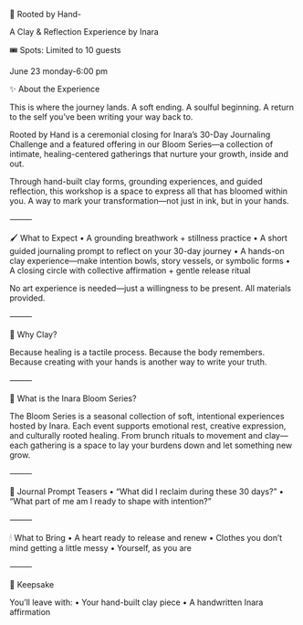 🌿 Rooted by Hand-

A Clay & Reflection Experience by Inara

🎟 Spots: Limited to 10 guests

June 23 monday-6:00 pm

✨ About the Experience

This is where the journey lands.
A soft ending. A soulful beginning. A return to the self you’ve been writing your way back to.

Rooted by Hand is a ceremonial closing for Inara’s 30-Day Journaling Challenge and a featured offering in our Bloom Series—a collection of intimate, healing-centered gatherings that nurture your growth, inside and out.

Through hand-built clay forms, grounding experiences, and guided reflection, this workshop is a space to express all that has bloomed within you. A way to mark your transformation—not just in ink, but in your hands.

⸻

🖌 What to Expect
• A grounding breathwork + stillness practice
• A short guided journaling prompt to reflect on your 30-day journey
• A hands-on clay experience—make intention bowls, story vessels, or symbolic forms
• A closing circle with collective affirmation + gentle release ritual

No art experience is needed—just a willingness to be present. All materials provided.

⸻

🌱 Why Clay?

Because healing is a tactile process.
Because the body remembers.
Because creating with your hands is another way to write your truth.

⸻

🌸 What is the Inara Bloom Series?

The Bloom Series is a seasonal collection of soft, intentional experiences hosted by Inara. Each event supports emotional rest, creative expression, and culturally rooted healing. From brunch rituals to movement and clay—each gathering is a space to lay your burdens down and let something new grow.

⸻

📓 Journal Prompt Teasers
• “What did I reclaim during these 30 days?”
• “What part of me am I ready to shape with intention?”

⸻

🕯 What to Bring
• A heart ready to release and renew
• Clothes you don’t mind getting a little messy
• Yourself, as you are

⸻

🎁 Keepsake

You’ll leave with:
• Your hand-built clay piece
• A handwritten Inara affirmation

